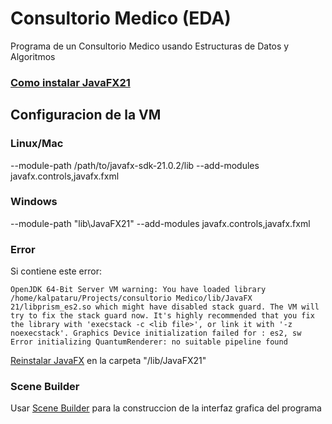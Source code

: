 # Consultorio Medico (EDA)

Programa de un Consultorio Medico usando Estructuras de Datos y Algoritmos

### [Como instalar JavaFX21](https://openjfx.io/openjfx-docs/)

## Configuracion de la VM
### Linux/Mac

--module-path /path/to/javafx-sdk-21.0.2/lib --add-modules javafx.controls,javafx.fxml

### Windows

--module-path "lib\JavaFX21" --add-modules javafx.controls,javafx.fxml

### Error

Si contiene este error:
```
OpenJDK 64-Bit Server VM warning: You have loaded library /home/kalpataru/Projects/consultorio Medico/lib/JavaFX 21/libprism_es2.so which might have disabled stack guard. The VM will try to fix the stack guard now. It's highly recommended that you fix the library with 'execstack -c <lib file>', or link it with '-z noexecstack'. Graphics Device initialization failed for : es2, sw Error initializing QuantumRenderer: no suitable pipeline found
```
[Reinstalar JavaFX](https://gluonhq.com/products/javafx/) en la carpeta "/lib/JavaFX21"

### Scene Builder
Usar [Scene Builder](https://gluonhq.com/products/scene-builder/#download) para la construccion de la interfaz grafica del programa